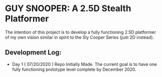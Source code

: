 # GUY SNOOPER: A 2.5D Stealth Platformer
The intention of this project is to develop a fully functioning 2.5D platformer of my own vision similar in spirit to the Sly Cooper Series (just 2D instead).
## Development Log:
- Day 1 ( 07/20/2020 ) Repo Initially Made. The current goal is to have one fully functioning prototype level complete by December 2020.
